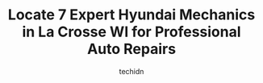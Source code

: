 ---
layout: ampstory
image: https://images.unsplash.com/photo-1580540149927-0d212125eadb?ixlib=rb-4.0.3&ixid=MnwxMjA3fDB8MHxwaG90by1wYWdlfHx8fGVufDB8fHx8&auto=format&fit=crop&w=640&h=853&q=80
author: techidn
featured: false
description: If youre in need of trustworthy and skilled Hyundai Mechanic in La Crosse WI, USA, youll be pleased to discover the 7 best Hyundai Mechanic in town. Their expertise and commitment to custo
title: Locate 7 Expert Hyundai Mechanics in La Crosse WI for Professional Auto Repairs
cover:
   title: Locate 7 Expert Hyundai Mechanics in La Crosse WI for Professional Auto Repairs
   subtitle: Rickpate
   background: https://images.unsplash.com/photo-1580540149927-0d212125eadb?ixlib=rb-4.0.3&ixid=MnwxMjA3fDB8MHxwaG90by1wYWdlfHx8fGVufDB8fHx8&auto=format&fit=crop&w=640&h=853&q=80

pages: 
 - layout: thirds
   top: <h1>#1 Dahl Hyundai Service</h1>
   bottom: "<p>My college daughter got scammed by this dealership.  She went in with weak breaks and left with no breaks, was over charged and almost ended in an accident since she was </p>"
   background: https://www.knot35.com/toplist/wp-content/uploads/2023/06/best-hyundai-mechanic-1-in-la-crosse-wi-1685840251.jpeg
   backgroundblur: true
 - layout: thirds
   top: <h1>#2 Bobs Auto Service</h1>
   bottom: "<p>1003 West Ave S, La Crosse, WI 54601, United States</p>"
   background: https://www.knot35.com/toplist/wp-content/uploads/2023/06/best-hyundai-mechanic-2-in-la-crosse-wi-1685840252.jpeg
   cta:
      link: https://www.knot35.com/toplist/locate-7-expert-hyundai-mechanics-in-la-crosse-wi-for-professional-auto-repairs/
      text: Locate 7 Expert Hyundai Mechanics in La Crosse WI for Professional Auto Repairs
 - layout: thirds
   top: <h1>#3 Goodyear Auto Service</h1>
   bottom: "<p>612 Cass St, La Crosse, WI 54601, United States</p>"
   background: https://www.knot35.com/toplist/wp-content/uploads/2023/06/best-hyundai-mechanic-3-in-la-crosse-wi-1685840252.jpeg
   cta:
      link: https://www.knot35.com/toplist/locate-7-expert-hyundai-mechanics-in-la-crosse-wi-for-professional-auto-repairs/
      text: Locate 7 Expert Hyundai Mechanics in La Crosse WI for Professional Auto Repairs
 - layout: thirds
   top: <h1>#4 Matts Auto Repair</h1>
   bottom: "<p>4527 Mormon Coulee Rd, La Crosse, WI 54601, United States</p>"
   background: https://images.unsplash.com/photo-1546497974-b213c9efb599?ixlib=rb-4.0.3&ixid=MnwxMjA3fDB8MHxwaG90by1wYWdlfHx8fGVufDB8fHx8&auto=format&fit=crop&w=640&h=853&q=80
   cta:
      link: https://www.knot35.com/toplist/locate-7-expert-hyundai-mechanics-in-la-crosse-wi-for-professional-auto-repairs/
      text: Locate 7 Expert Hyundai Mechanics in La Crosse WI for Professional Auto Repairs
 - layout: thirds
   top: <h1>#5 Ardens Used Car Sales & Service</h1>
   bottom: "<p>803 Jackson St, La Crosse, WI 54601, United States</p>"
   background: https://images.unsplash.com/photo-1591393223703-56fe1347ac62?ixlib=rb-4.0.3&ixid=MnwxMjA3fDB8MHxwaG90by1wYWdlfHx8fGVufDB8fHx8&auto=format&fit=crop&w=640&h=853&q=80
   cta:
      link: https://www.knot35.com/toplist/locate-7-expert-hyundai-mechanics-in-la-crosse-wi-for-professional-auto-repairs/
      text: Locate 7 Expert Hyundai Mechanics in La Crosse WI for Professional Auto Repairs
 - layout: thirds
   top: <h1>#6 Top Notch Auto LLC</h1>
   bottom: "<p>3404 Co Rd B, La Crosse, WI 54601, United States</p>"
   background: https://images.unsplash.com/photo-1557672172-298e090bd0f1?ixlib=rb-4.0.3&ixid=MnwxMjA3fDB8MHxwaG90by1wYWdlfHx8fGVufDB8fHx8&auto=format&fit=crop&w=640&h=853&q=80
   cta:
      link: https://www.knot35.com/toplist/locate-7-expert-hyundai-mechanics-in-la-crosse-wi-for-professional-auto-repairs/
      text: Locate 7 Expert Hyundai Mechanics in La Crosse WI for Professional Auto Repairs
 - layout: thirds
   top: <h1>#7 Coulee Auto</h1>
   bottom: "<p>1411 Rose St, La Crosse, WI 54603, United States</p>"
   background: https://images.unsplash.com/photo-1597773150796-e5c14ebecbf5?ixlib=rb-4.0.3&ixid=MnwxMjA3fDB8MHxwaG90by1wYWdlfHx8fGVufDB8fHx8&auto=format&fit=crop&w=640&h=853&q=80
   cta:
      link: https://www.knot35.com/toplist/locate-7-expert-hyundai-mechanics-in-la-crosse-wi-for-professional-auto-repairs/
      text: Locate 7 Expert Hyundai Mechanics in La Crosse WI for Professional Auto Repairs
 - layout: thirds
   middle: Continue reading...
   background: https://images.unsplash.com/photo-1604871000636-074fa5117945?ixlib=rb-4.0.3&ixid=MnwxMjA3fDB8MHxwaG90by1wYWdlfHx8fGVufDB8fHx8&auto=format&fit=crop&w=640&h=853&q=80
   cta:
      link: https://www.knot35.com/toplist/locate-7-expert-hyundai-mechanics-in-la-crosse-wi-for-professional-auto-repairs/
      text: Locate 7 Expert Hyundai Mechanics in La Crosse WI for Professional Auto Repairs
      
---